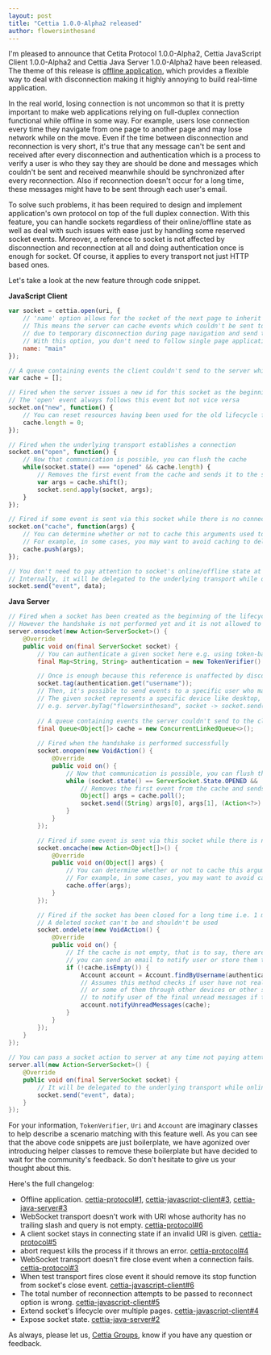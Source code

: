 ```yaml
---
layout: post
title: "Cettia 1.0.0-Alpha2 released"
author: flowersinthesand
---
```


I'm pleased to announce that Cetita Protocol 1.0.0-Alpha2, Cettia JavaScript Client 1.0.0-Alpha2 and Cettia Java Server 1.0.0-Alpha2 have been released. The theme of this release is [offline application](https://github.com/cettia/cettia-protocol/issues/1), which provides a flexible way to deal with disconnection making it highly annoying to build real-time application.

In the real world, losing connection is not uncommon so that it is pretty important to make web applications relying on full-duplex connection functional while offline in some way. For example, users lose connection every time they navigate from one page to another page and may lose network while on the move. Even if the time between disconnection and reconnection is very short, it's true that any message can't be sent and received after every disconnection and authentication which is a process to verify a user is who they say they are should be done and messages which couldn't be sent and received meanwhile should be synchronized after every reconnection. Also if reconnection doesn't occur for a long time, these messages might have to be sent through each user's email.

To solve such problems, it has been required to design and implement application's own protocol on top of the full duplex connection. With this feature, you can handle sockets regardless of their online/offline state as well as deal with such issues with ease just by handling some reserved socket events. Moreover, a reference to socket is not affected by disconnection and reconnection at all and doing authentication once is enough for socket. Of course, it applies to every transport not just HTTP based ones.

Let's take a look at the new feature through code snippet.

**JavaScript Client**

```javascript
var socket = cettia.open(uri, {
    // 'name' option allows for the socket of the next page to inherit the lifecycle of the socket of the current page
    // This means the server can cache events which couldn't be sent to the socket of the previous page 
    // due to temporary disconnection during page navigation and send them to the socket of the next page on reconnection
    // With this option, you don't need to follow single page application model to workaround such issues
    name: "main"
});

// A queue containing events the client couldn't send to the server while disconnection
var cache = [];

// Fired when the server issues a new id for this socket as the beginning of the new lifecycle and the end of the old lifecycle
// The 'open' event always follows this event but not vice versa
socket.on("new", function() {
    // You can reset resources having been used for the old lifecycle for the new lifecycle here
    cache.length = 0;
});

// Fired when the underlying transport establishes a connection
socket.on("open", function() {
    // Now that communication is possible, you can flush the cache
    while(socket.state() === "opened" && cache.length) {
        // Removes the first event from the cache and sends it to the server one by one
        var args = cache.shift();
        socket.send.apply(socket, args);
    }
});

// Fired if some event is sent via this socket while there is no connection
socket.on("cache", function(args) {
    // You can determine whether or not to cache this arguments used to call the 'send' method
    // For example, in some cases, you may want to avoid caching to deliver live data in time
    cache.push(args);
});

// You don't need to pay attention to socket's online/offline state at all
// Internally, it will be delegated to the underlying transport while online and the 'cache' event while offline
socket.send("event", data);
```

**Java Server**

```java
// Fired when a socket has been created as the beginning of the lifecycle
// However the handshake is not performed yet and it is not allowed to exchange events
server.onsocket(new Action<ServerSocket>() {
    @Override
    public void on(final ServerSocket socket) {
        // You can authenticate a given socket here e.g. using token-based approach or cookie-based approach
        final Map<String, String> authentication = new TokenVerifier().verify(new Uri(socket.uri()).parameter("token"));

        // Once is enough because this reference is unaffected by disconnection and reconnection
        socket.tag(authentication.get("username"));
        // Then, it's possible to send events to a specific user who may have used multiple devices by username
        // The given socket represents a specific device like desktop, phone, tablet and so on
        // e.g. server.byTag("flowersinthesand", socket -> socket.send("directmessage", "Hello there!"));
        
        // A queue containing events the server couldn't send to the client while disconnection
        final Queue<Object[]> cache = new ConcurrentLinkedQueue<>();
        
        // Fired when the handshake is performed successfully
        socket.onopen(new VoidAction() {
            @Override
            public void on() {
                // Now that communication is possible, you can flush the cache
                while (socket.state() == ServerSocket.State.OPENED && !cache.isEmpty()) {
                    // Removes the first event from the cache and sends it to the client one by one
                    Object[] args = cache.poll();
                    socket.send((String) args[0], args[1], (Action<?>) args[2], (Action<?>) args[3]);
                }
            }
        });

        // Fired if some event is sent via this socket while there is no connection
        socket.oncache(new Action<Object[]>() {
            @Override
            public void on(Object[] args) {
                // You can determine whether or not to cache this arguments used to call the 'send' method
                // For example, in some cases, you may want to avoid caching to deliver live data in time
                cache.offer(args);
            }
        });

        // Fired if the socket has been closed for a long time i.e. 1 minute and deleted from the server as the end of the lifecycle
        // A deleted socket can't be and shouldn't be used
        socket.ondelete(new VoidAction() {
            @Override
            public void on() {
                // If the cache is not empty, that is to say, there are still some messages user should receive
                // you can send an email to notify user or store them to database for user to check on next logging in
                if (!cache.isEmpty()) {
                    Account account = Account.findByUsername(authentication.get("username"));
                    // Assumes this method checks if user have not really received the unread messages
                    // or some of them through other devices or other sockets and sends an email 
                    // to notify user of the final unread messages if they exist
                    account.notifyUnreadMessages(cache);
                }
            }
        });        
    }
});
    
// You can pass a socket action to server at any time not paying attention to given socket's online/offline state
server.all(new Action<ServerSocket>() {
    @Override
    public void on(final ServerSocket socket) {
        // It will be delegated to the underlying transport while online or the cache event while offline
        socket.send("event", data);
    }
});
```

For your information, `TokenVerifier`, `Uri` and `Account` are imaginary classes to help describe a scenario matching with this feature well. As you can see that the above code snippets are just boilerplate, we have agonized over introducing helper classes to remove these boilerplate but have decided to wait for the community's feedback. So don't hesitate to give us your thought about this.

Here's the full changelog:

* Offline application. [cettia-protocol#1](https://github.com/cettia/cettia-protocol/issues/1), [cettia-javascript-client#3](https://github.com/cettia/cettia-javascript-client/issues/3), [cettia-java-server#3](https://github.com/cettia/cettia-java-server/issues/3)
* WebSocket transport doesn't work with URI whose authority has no trailing slash and query is not empty. [cettia-protocol#6](https://github.com/cettia/cettia-protocol/issues/6)
* A client socket stays in connecting state if an invalid URI is given. [cettia-protocol#5](https://github.com/cettia/cettia-protocol/issues/5)
* abort request kills the process if it throws an error. [cettia-protocol#4](https://github.com/cettia/cettia-protocol/issues/5)
* WebSocket transport doesn't fire close event when a connection fails. [cettia-protocol#3](https://github.com/cettia/cettia-protocol/issues/3)
* When test transport fires close event it should remove its stop function from socket's close event. [cettia-javascript-client#6](https://github.com/cettia/cettia-javascript-client/issues/6)
* The total number of reconnection attempts to be passed to reconnect option is wrong. [cettia-javascript-client#5](https://github.com/cettia/cettia-javascript-client/issues/5)
* Extend socket's lifecycle over multiple pages. [cettia-javascript-client#4](https://github.com/cettia/cettia-javascript-client/issues/4)
* Expose socket state. [cettia-java-server#2](https://github.com/cettia/cettia-java-server/issues/2)

As always, please let us, [Cettia Groups](http://groups.google.com/group/cettia), know if you have any question or feedback.
